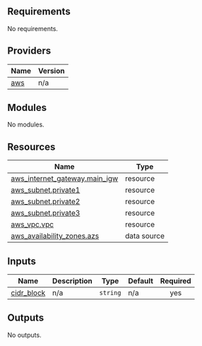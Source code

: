 <!-- BEGIN_TF_DOCS -->
## Requirements

No requirements.

## Providers

| Name | Version |
|------|---------|
| <a name="provider_aws"></a> [aws](#provider\_aws) | n/a |

## Modules

No modules.

## Resources

| Name | Type |
|------|------|
| [aws_internet_gateway.main_igw](https://registry.terraform.io/providers/hashicorp/aws/latest/docs/resources/internet_gateway) | resource |
| [aws_subnet.private1](https://registry.terraform.io/providers/hashicorp/aws/latest/docs/resources/subnet) | resource |
| [aws_subnet.private2](https://registry.terraform.io/providers/hashicorp/aws/latest/docs/resources/subnet) | resource |
| [aws_subnet.private3](https://registry.terraform.io/providers/hashicorp/aws/latest/docs/resources/subnet) | resource |
| [aws_vpc.vpc](https://registry.terraform.io/providers/hashicorp/aws/latest/docs/resources/vpc) | resource |
| [aws_availability_zones.azs](https://registry.terraform.io/providers/hashicorp/aws/latest/docs/data-sources/availability_zones) | data source |

## Inputs

| Name | Description | Type | Default | Required |
|------|-------------|------|---------|:--------:|
| <a name="input_cidr_block"></a> [cidr\_block](#input\_cidr\_block) | n/a | `string` | n/a | yes |

## Outputs

No outputs.
<!-- END_TF_DOCS -->